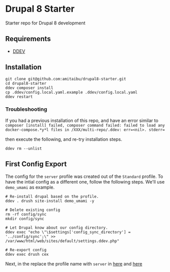 # Drupal 8 Starter

Starter repo for Drupal 8 development

## Requirements

* [DDEV](https://ddev.readthedocs.io/en/stable/)

## Installation

    git clone git@github.com:amitaibu/drupal8-starter.git
    cd drupal8-starter
    ddev composer install
    cp .ddev/config.local.yaml.example .ddev/config.local.yaml
    ddev restart


### Troubleshooting

If you had a previous installation of this repo, and have an error similar to `composer [install] failed, composer command failed: failed to load any docker-compose.*y*l files in /XXX/multi-repo/.ddev: err=<nil>. stderr=`

then execute the following, and re-try installation steps.

    ddev rm --unlist

## First Config Export

The config for the `server` profile was created out of the `Standard` profile. To have the intial config as a different one, follow the following steps. We'll use `demo_umami` as example.

    # Re-install drupal based on the profile.
    ddev . drush site-install demo_umami -y
    
    # Delete existing config
    rm -rf config/sync
    mkdir config/sync
    
    # Let Drupal know about our config directory.
    ddev exec "echo \"\$settings['config_sync_directory'] = '../config/sync';\" >> /var/www/html/web/sites/default/settings.ddev.php"
    
    # Re-export config
    ddev exec drush cex
    
Next, in the replace the profile name with `server` in [here](https://github.com/amitaibu/drupal-static-elasticsearch/blob/35ab12438ca89966f70740adb3157fdd70b70509/config/sync/core.extension.yml#L45) and [here](https://github.com/amitaibu/drupal-static-elasticsearch/blob/35ab12438ca89966f70740adb3157fdd70b70509/config/sync/core.extension.yml#L51)
